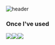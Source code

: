 ![header](https://capsule-render.vercel.app/api?type=venom&height=300&color=auto&text=Welcome%20to&fontColor=f3f3f3&fontSize=60&desc=ha0's%20GitHub&descAlignY=64)

### Once I've used
<div style="display:flex; flex-direction:row;">
  <img src="https://img.shields.io/badge/React-61DAFB?style=for-the-badge&logo=React&logoColor=white">
  <img src="https://img.shields.io/badge/JavaScript-F7DF1E?style=for-the-badge&logo=JavaScript&logoColor=white"> 
  <img src="https://img.shields.io/badge/Nextjs-000000?style=for-the-badge&logo=Nextjs&logoColor=white"> 
</div>

<!--
**lha0/lha0** is a ✨ _special_ ✨ repository because its `README.md` (this file) appears on your GitHub profile.

Here are some ideas to get you started:

- 🔭 I’m currently working on ...
- 🌱 I’m currently learning ...
- 👯 I’m looking to collaborate on ...
- 🤔 I’m looking for help with ...
- 💬 Ask me about ...
- 📫 How to reach me: ...
- 😄 Pronouns: ...
- ⚡ Fun fact: ...
-->
